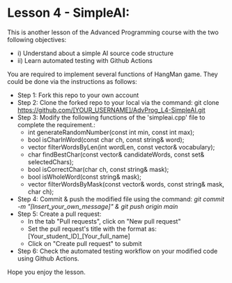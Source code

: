 # Lesson 4 - SimpleAI:
This is another lesson of the Advanced Programming course with the two following objectives: 

* i) Understand about a simple AI source code structure
* ii) Learn automated testing with Github Actions

You are required to implement several functions of HangMan game. They could be done via the instructions as follows:
* Step 1: Fork this repo to your own account
* Step 2: Clone the forked repo to your local via the command: git clone https://github.com/[YOUR_USERNAME]/AdvProg_L4-SimpleAI.git
* Step 3: Modify the following functions of the 'simpleai.cpp' file to complete the requirement.:
	* int generateRandomNumber(const int min, const int max);
	* bool isCharInWord(const char ch, const string& word);
	* vector<string> filterWordsByLen(int wordLen, const vector<string>& vocabulary);
	* char findBestChar(const vector<string>& candidateWords, const set<char>& selectedChars);
	* bool isCorrectChar(char ch, const string& mask);
	* bool isWholeWord(const string& mask);
	*  vector<string> filterWordsByMask(const vector<string>& words, const string& mask, char ch);
* Step 4: Commit & push the modified file using the command: *git commit -m "[Insert_your_own_message]" & git push origin main*
* Step 5: Create a pull request:
  - In the tab "Pull requests", click on "New pull request"
  - Set the pull request's title with the format as: [Your_student_ID]_[Your_full_name]
  - Click on "Create pull request" to submit
* Step 6: Check the automated testing workflow on your modified code using Github Actions. 

Hope you enjoy the lesson. 
